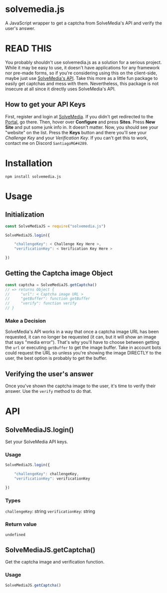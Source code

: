 # solvemedia.js

A JavaScript wrapper to get a captcha from SolveMedia's API and verify the user's answer.

# READ THIS

You probably shouldn't use solvemedia.js as a solution for a serious project. While it may be easy to use, it doesn't have applications for any framework nor pre-made forms, so if you're considering using this on the client-side, maybe just use [SolveMedia's API](https://portal.solvemedia.com/portal/help/pub/implement). Take this more as a little fun package to easily get captchas and mess with them. Nevertheless, this package is not insecure at all since it directly uses SolveMedia's API.

## How to get your API Keys

First, register and login at [SolveMedia](https://solvemedia.com/). If you didn't get redirected to the [Portal](https://portal.solvemedia.com/), go there. Then, hover over **Configure** and press **Sites**. Press **New Site** and put some junk info in. It doesn't matter. Now, you should see your "website" on the list. Press the **Keys** button and there you'll see your *Challenge Key* and your *Verification Key*. If you can't get this to work, contact me on Discord `SantiagoMG#4289`.

# Installation

```
npm install solvemedia.js
```

# Usage

## Initialization

```javascript
const SolveMediaJS = require("solvemedia.js")

SolveMediaJS.login({

    "challengeKey": < Challenge Key Here >,
    "verificationKey": < Verification Key Here >

})
```

## Getting the Captcha image Object

```javascript
const captcha = SolveMediaJS.getCaptcha()
// => returns Object {
//     "url": < Captcha image URL >
//     "getBuffer": function getBuffer
//     "verify": function verify
// }
```

### Make a Decision

SolveMedia's API works in a way that once a captcha image URL has been requested, it can no longer be requested (it can, but it will show an image that says "media error"). That's why you'll have to choose between getting the `url` or executing `getBuffer` to get the image buffer. Take in account bots could request the URL so unless you're showing the image DIRECTLY to the user, the best option is probably to get the buffer.

## Verifying the user's answer

Once you've shown the captcha image to the user, it's time to verify their answer. Use the `verify` method to do that.

# API

## SolveMediaJS.login()

Set your SolveMedia API keys.

### Usage

```javascript
SolveMediaJS.login({

    "challengeKey": challengeKey,
    "verificationKey": verificationKey

})
```

### Types

`challengeKey`: string
`verificationKey`: string

### Return value

`undefined`

## SolveMediaJS.getCaptcha()

Get the captcha image and verification function.

### Usage

```javascript
SolveMediaJS.getCaptcha()
```
